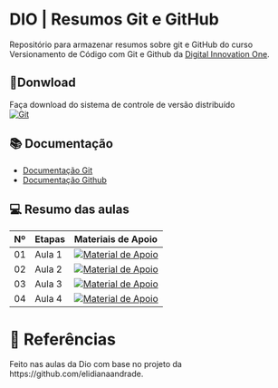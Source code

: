 # DIO | Resumos Git e GitHub

Repositório para armazenar resumos sobre git e GitHub do curso Versionamento de Código com Git e Github da [Digital Innovation One](https://web.dio.me).
## 🔗Donwload 
Faça download do sistema de controle de versão distribuído <br>
[![Git](https://img.shields.io/badge/Git-000?style=for-the-badge&logo=git&logoColor=E94D5F)](https://git-scm.com/download) 


## 📚 Documentação 
 - [Documentação Git](https://git-scm.com/doc)
 - [Documentação Github](https://docs.github.com/)

 ## 💻 Resumo das aulas

<table>
  <thead>
    <tr align="left">
      <th>Nº</th>
      <th>Etapas</th>
      <th>Materiais de Apoio</th>
    </tr>
  </thead>
  <tbody align="left">
    <tr>
      <td>01</td>
      <td>Aula 1</td>
      <td align="center">
        <a href="https://github.com/PatrickRosa1/meu-projeto/blob/main/Aulas/Aula%201.md">
           <img align="center" alt="Material de Apoio" src="https://img.shields.io/badge/Ver%20Material-30A3DC?style=for-the-badge">
        </a>
      </td>
    </tr>
    <tr>
      <td>02</td>
      <td>Aula 2</td>
      <td align="center">
        <a href="https://github.com/PatrickRosa1/meu-projeto/blob/main/Aulas/Aula%202.md">
           <img align="center" alt="Material de Apoio" src="https://img.shields.io/badge/Ver%20Material-E94D5F?style=for-the-badge">
        </a>
      </td>
    </tr>
    <tr>
      <td>03</td>
      <td>Aula 3</td>
      <td align="center">
        <a href="https://github.com/PatrickRosa1/meu-projeto/blob/main/Aulas/Aula%203.md">
           <img align="center" alt="Material de Apoio" src="https://img.shields.io/badge/Ver%20Material-30A3DC?style=for-the-badge">
        </a>
      </td>    
    </tr>
    <tr>
      <td>04</td>
      <td>Aula 4</td>
      <td align="center">
        <a href="https://github.com/PatrickRosa1/meu-projeto/blob/main/Aulas/Aula%204.md">
           <img align="center" alt="Material de Apoio" src="https://img.shields.io/badge/Ver%20Material-E94D5F?style=for-the-badge">
        </a>
      </td>    
    </tr>
  </tbody>
  <tfoot></tfoot>
</table>
 
<h1>🔎 Referências</h1>
Feito nas aulas da Dio com base no projeto da https://github.com/elidianaandrade.


